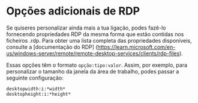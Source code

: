 # Opções adicionais de RDP

Se quiseres personalizar ainda mais a tua ligação, podes fazê-lo fornecendo propriedades RDP da mesma forma que estão contidas nos ficheiros .rdp. Para obter uma lista completa das propriedades disponíveis, consulte a [documentação do RDP] (https://learn.microsoft.com/en-us/windows-server/remote/remote-desktop-services/clients/rdp-files).

Essas opções têm o formato `opção:tipo:valor`. Assim, por exemplo, para personalizar o tamanho da janela da área de trabalho, podes passar a seguinte configuração:
```
desktopwidth:i:*width*
desktopheight:i:*height*
```
